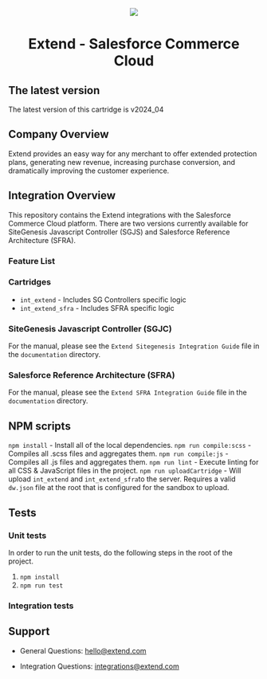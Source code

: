 <p align="center">
  <img src="https://helloextend-static-assets.s3.amazonaws.com/extend-shield-logo.png" />
  <h1 align="center">Extend - Salesforce Commerce Cloud</h1>
</p>

## The latest version
The latest version of this cartridge is v2024_04


## Company Overview
Extend provides an easy way for any merchant to offer extended protection plans, generating new revenue, increasing purchase conversion, and dramatically improving the customer experience. 

## Integration Overview
This repository contains the Extend integrations with the Salesforce Commerce Cloud platform. There are two versions currently available for SiteGenesis Javascript Controller (SGJS) and Salesforce Reference Architecture (SFRA). 

### Feature List

### Cartridges
* `int_extend` - Includes SG Controllers specific logic
* `int_extend_sfra` - Includes SFRA specific logic

### SiteGenesis Javascript Controller (SGJC)
For the manual, please see the `Extend Sitegenesis Integration Guide` file in the `documentation` directory.

### Salesforce Reference Architecture (SFRA)
For the manual, please see the `Extend SFRA Integration Guide` file in the `documentation` directory.

## NPM scripts
`npm install` - Install all of the local dependencies.
`npm run compile:scss` - Compiles all .scss files and aggregates them.
`npm run compile:js` - Compiles all .js files and aggregates them.
`npm run lint` - Execute linting for all CSS & JavaScript files in the project.
`npm run uploadCartridge` - Will upload `int_extend` and `int_extend_sfra`to the server. Requires a valid `dw.json` file at the root that is configured for the sandbox to upload.

## Tests
### Unit tests
In order to run the unit tests, do the following steps in the root of the project.
1. `npm install`
2. `npm run test`

### Integration tests
<!-- In order to run the integration tests, do the following steps in the root of the project.
1. `npm install`
2. Make sure you have a `dw.json` file pointing to a sandbox.
3. Change `baseUrl` in `it.config.js` if necessary.
4. `npm run test:integration`

Sample `dw.json` file
```json
{
    "hostname": "your-sandbox-hostname.demandware.net",
    "username": "yourlogin",
    "password": "yourpwd",
    "code-version": "version_to_upload_to"
}
``` -->

## Support

- General Questions: [hello@extend.com](hello@extend.com)

- Integration Questions: [integrations@extend.com](integrations@extend.com)
